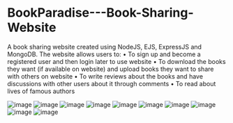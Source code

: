 # BookParadise---Book-Sharing-Website
A book sharing website created using NodeJS, EJS, ExpressJS and MongoDB. 
The website allows users to:
•	To sign up and become a registered user and then login later to use website
•	To download the books they want (if available on website) and upload books they want to share with others on website 
•	To write reviews about the books and have discussions with other users about it through comments 
•	To read about lives of famous authors

![image](https://user-images.githubusercontent.com/64033478/210495490-eb3345df-f1a3-4f34-b486-aa8788de813c.png)
![image](https://user-images.githubusercontent.com/64033478/210495545-7a117c7a-76c5-4d17-9904-db338166b0c0.png)
![image](https://user-images.githubusercontent.com/64033478/210495584-56588464-5648-4143-94f3-bacf32b9339f.png)
![image](https://user-images.githubusercontent.com/64033478/210495631-f56a5e20-c8b9-47b9-9927-19d16222d354.png)
![image](https://user-images.githubusercontent.com/64033478/210495703-0433d45e-a871-4cf6-9f1d-f13adaca042e.png)
![image](https://user-images.githubusercontent.com/64033478/210495751-29289969-a78c-4d0e-a6f9-fe31fe646d73.png)
![image](https://user-images.githubusercontent.com/64033478/210495822-f094c0b7-07a3-4fb6-875d-dc0503db0e6d.png)
![image](https://user-images.githubusercontent.com/64033478/210495863-bd3ae0c2-6596-487c-a5d5-de9c00b9e02d.png)
![image](https://user-images.githubusercontent.com/64033478/210495896-5effeebf-dfb8-4f83-a980-9546d41f5219.png)
![image](https://user-images.githubusercontent.com/64033478/210495944-dfe08c67-439e-438a-86e2-97de5670c25e.png)
